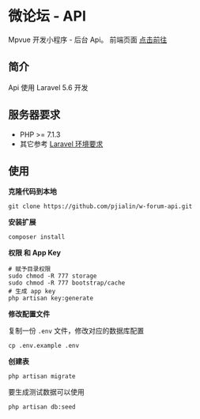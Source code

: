 # 微论坛 - API

Mpvue 开发小程序 - 后台 Api。 前端页面 [点击前往](https://github.com/pjialin/w-forum)

## 简介
Api 使用 Laravel 5.6 开发

## 服务器要求

- PHP >= 7.1.3
- 其它参考 [Laravel 环境要求](https://laravel.com/docs/5.6#installation)

## 使用 

**克隆代码到本地**

```shell
git clone https://github.com/pjialin/w-forum-api.git
```

**安装扩展**

```shell
composer install
```

**权限 和 App Key**

```shell
# 赋予目录权限
sudo chmod -R 777 storage
sudo chmod -R 777 bootstrap/cache
# 生成 app key
php artisan key:generate
```

**修改配置文件**

复制一份 `.env` 文件，修改对应的数据库配置

```shell
cp .env.example .env
```

**创建表**

```shell
php artisan migrate
```
要生成测试数据可以使用 
```shell
php artisan db:seed
```



